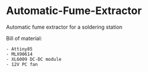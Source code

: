 # Automatic-Fume-Extractor
Automatic fume extractor for a soldering station

Bill of material:

	- Attiny85
	- MLX90614
	- XL6009 DC-DC module
	- 12V PC fan
